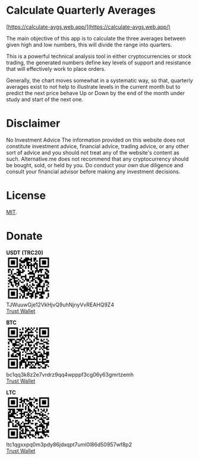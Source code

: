 # Calculate Quarterly Averages

[https://calculate-avgs.web.app/](https://calculate-avgs.web.app/)

The main objective of this app is to calculate the three averages between given high and low numbers, this will divide the range into quarters.

This is a powerful technical analysis tool in either cryptocurrencies or stock trading, the generated numbers define key levels of support and resistance that will effectively work to place orders.

Generally, the chart moves somewhat in a systematic way, so that, quarterly averages exist to not help to illustrate levels in the current month but to predict the next price behave Up or Down by the end of the month under study and start of the next one.

# Disclaimer

No Investment Advice The information provided on this website does not constitute investment advice, financial advice, trading advice, or any other sort of advice and you should not treat any of the website's content as such. Alternative.me does not recommend that any cryptocurrency should be bought, sold, or held by you. Do conduct your own due diligence and consult your financial advisor before making any investment decisions.

# License

[MIT](LICENSE).

# Donate

<strong>USDT (TRC20)</strong><br>
<img src="public/donate/usdt-trc20-address.jpg" alt="usdt-trc20-address" width="120"><br>
<span>TJWuuwGje12VkHjvQ9uhNjnyVvREAHQ9Z4</span><br>
<a href="https://link.trustwallet.com/send?coin=195&address=TJWuuwGje12VkHjvQ9uhNjnyVvREAHQ9Z4&token_id=TR7NHqjeKQxGTCi8q8ZY4pL8otSzgjLj6t">Trust Wallet</a>

<strong class="text-warning">BTC</strong><br>
<img src="public/donate/btc-address.jpg" alt="btc-address" width="120"><br>
<span class="text-warning">bc1qq3k8z2e7vrdrz9qq4wpppf3cg06y63gmrtzemh</span><br>
<a href="https://link.trustwallet.com/send?coin=0&address=bc1qq3k8z2e7vrdrz9qq4wpppf3cg06y63gmrtzemh">Trust Wallet</a>

<strong>LTC</strong><br>
<img src="public/donate/ltc-address.jpg" alt="ltc-address" width="120"><br>
<span>ltc1qgxxpq0m3pdy86jdxqpt7uml0l86d50957wf8p2</span><br>
<a href="https://link.trustwallet.com/send?coin=2&address=ltc1qgxxpq0m3pdy86jdxqpt7uml0l86d50957wf8p2">Trust Wallet</a>
